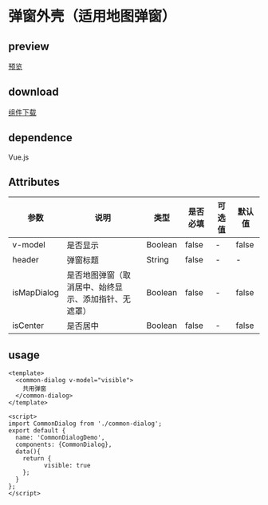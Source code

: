 # 弹窗外壳（适用地图弹窗）
## preview
[预览](./index.html#/components/common-dialog)
## download
[组件下载](./components/common-dialog.zip)
## dependence
Vue.js

## Attributes
| 参数 |	说明 |类型 |是否必填	| 可选值 | 默认值 |
| ---- | ---- |---- | ----   |----  |  --- |
| v-model | 是否显示 | Boolean | false | -  |  false |
| header | 弹窗标题 | String | false | -  |  - |
| isMapDialog | 是否地图弹窗（取消居中、始终显示、添加指针、无遮罩） | Boolean | false | -  |  false |
| isCenter | 是否居中 | Boolean | false | -  |  false |
## usage
```
<template>
  <common-dialog v-model="visible">
    共用弹窗
  </common-dialog>
</template>

<script>
import CommonDialog from './common-dialog';
export default {
  name: 'CommonDialogDemo',
  components: {CommonDialog},
  data(){
  	return {
		  visible: true
    };
  }
};
</script>
```
